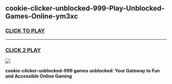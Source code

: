 
## cookie-clicker-unblocked-999-Play-Unblocked-Games-Online-ym3xc
<h3>
<a href="https://premium76.site?title=cookie-clicker-unblocked-999&ref=25A">CLICK TO PLAY</a></h3>
<hr>

<h3>
<a href="https://premium76.site?title=cookie-clicker-unblocked-999&ref=25A">CLICK 2 PLAY</a>
  
</h3>

<a href="https://premium76.site?title=cookie-clicker-unblocked-999&ref=25A"><img src="https://clearcache.store/games.png"></a>


**cookie-clicker-unblocked-999 games unblocked: Your Gateway to Fun and Accessible Online Gaming**
